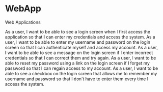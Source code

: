 # WebApp
Web Applications

As a user, I want to be able to see a login screen when I first access the application so that I can enter my credentials and access the system.
As a user, I want to be able to enter my username and password on the login screen so that I can authenticate myself and access my account.
As a user, I want to be able to see a message on the login screen if I enter incorrect credentials so that I can correct them and try again.
As a user, I want to be able to reset my password using a link on the login screen if I forget my password so that I can regain access to my account.
As a user, I want to be able to see a checkbox on the login screen that allows me to remember my username and password so that I don't have to enter them every time I access the system.
